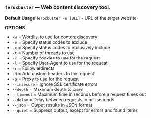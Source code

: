 ### `feroxbuster` — Web content discovery tool.

**Default Usage** 
	`feroxbuster -u [URL]` - URL of the target website

**OPTIONS**

- `-w` = Wordlist to use for content discovery
- `-e` = Specify status codes to exclude
- `-x` = Specify status codes to exclusively include
- `-t` = Number of threads to use
- `-c` = Specify cookies to use for the request
- `-l` = Specify User-Agent to use for the request
- `-r` = Follow redirects
- `-H` = Add custom headers to the request
- `-p` = Proxy to use for the request
- `--insecure` = Ignore SSL certificate errors
- `--depth` = Maximum depth to crawl
- `--timeout` = Maximum time in seconds before a request times out
- `--delay` = Delay between requests in milliseconds
- `--json` = Output results in JSON format
- `--quiet` = Suppress output, except for errors and found items